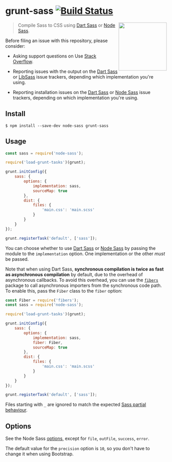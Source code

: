 # grunt-sass [![Build Status](https://travis-ci.org/sindresorhus/grunt-sass.svg?branch=master)](https://travis-ci.org/sindresorhus/grunt-sass)

[<img src="https://github.com/sass/sass-site/blob/master/source/assets/img/logos/logo-seal.png" width="150" align="right">](https://sass-lang.com)

> Compile Sass to CSS using [Dart Sass][] or [Node Sass][].

[Dart Sass]: http://sass-lang.com/dart-sass
[Node Sass]: https://github.com/sass/node-sass

Before filing an issue with this repository, please consider:

* Asking support questions on Use [Stack Overflow][].

* Reporting issues with the output on the [Dart Sass][Dart Sass issues] or [LibSass][LibSass issues] issue trackers, depending which implementation you're using.

* Reporting installation issues on the [Dart Sass][Dart Sass issues] or [Node Sass][Node Sass issues] issue trackers, depending on which implementation you're using.

[Stack Overflow]: https://stackoverflow.com/questions/tagged/node-sass
[Dart Sass issues]: https://github.com/sass/dart-sass/issues/new
[LibSass issues]: https://github.com/sass/libsass/issues/new
[Node Sass issues]: https://github.com/sass/node-sass/issues/new


## Install

```
$ npm install --save-dev node-sass grunt-sass
```


## Usage

```js
const sass = require('node-sass');

require('load-grunt-tasks')(grunt);

grunt.initConfig({
	sass: {
		options: {
			implementation: sass,
			sourceMap: true
		},
		dist: {
			files: {
				'main.css': 'main.scss'
			}
		}
	}
});

grunt.registerTask('default', ['sass']);
```

You can choose whether to use [Dart Sass][] or [Node Sass][] by passing the module to the `implementation` option. One implementation or the other *must* be passed.

Note that when using Dart Sass, **synchronous compilation is twice as fast as asynchronous compilation** by default, due to the overhead of asynchronous callbacks. To avoid this overhead, you can use the [`fibers`](https://www.npmjs.com/package/fibers) package to call asynchronous importers from the synchronous code path. To enable this, pass the `Fiber` class to the `fiber` option:

```js
const Fiber = require('fibers');
const sass = require('node-sass');

require('load-grunt-tasks')(grunt);

grunt.initConfig({
	sass: {
		options: {
			implementation: sass,
			fiber: Fiber,
			sourceMap: true
		},
		dist: {
			files: {
				'main.css': 'main.scss'
			}
		}
	}
});

grunt.registerTask('default', ['sass']);
```

Files starting with `_` are ignored to match the expected [Sass partial behaviour](http://sass-lang.com/documentation/file.SASS_REFERENCE.html#partials).


## Options

See the Node Sass [options](https://github.com/sass/node-sass#options), except for `file`, `outFile`, `success`, `error`.

The default value for the `precision` option is `10`, so you don't have to change it when using Bootstrap.
